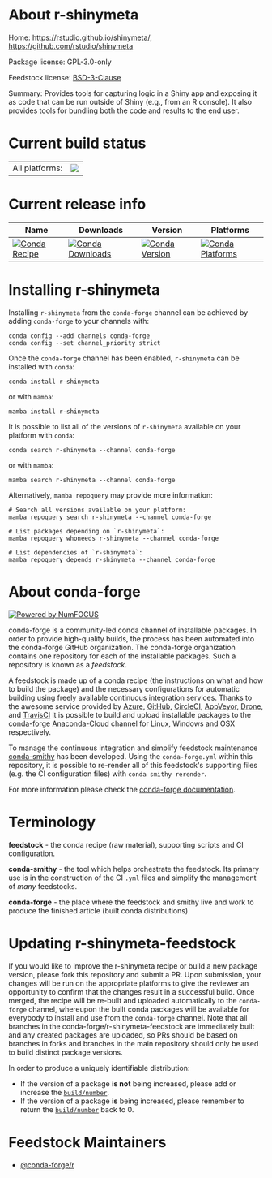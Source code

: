 About r-shinymeta
=================

Home: https://rstudio.github.io/shinymeta/, https://github.com/rstudio/shinymeta

Package license: GPL-3.0-only

Feedstock license: [BSD-3-Clause](https://github.com/conda-forge/r-shinymeta-feedstock/blob/main/LICENSE.txt)

Summary: Provides tools for capturing logic in a Shiny app and exposing it as code that can be run outside of Shiny (e.g., from an R console). It also provides tools for bundling both the code and results to the end user.

Current build status
====================


<table><tr><td>All platforms:</td>
    <td>
      <a href="https://dev.azure.com/conda-forge/feedstock-builds/_build/latest?definitionId=15006&branchName=main">
        <img src="https://dev.azure.com/conda-forge/feedstock-builds/_apis/build/status/r-shinymeta-feedstock?branchName=main">
      </a>
    </td>
  </tr>
</table>

Current release info
====================

| Name | Downloads | Version | Platforms |
| --- | --- | --- | --- |
| [![Conda Recipe](https://img.shields.io/badge/recipe-r--shinymeta-green.svg)](https://anaconda.org/conda-forge/r-shinymeta) | [![Conda Downloads](https://img.shields.io/conda/dn/conda-forge/r-shinymeta.svg)](https://anaconda.org/conda-forge/r-shinymeta) | [![Conda Version](https://img.shields.io/conda/vn/conda-forge/r-shinymeta.svg)](https://anaconda.org/conda-forge/r-shinymeta) | [![Conda Platforms](https://img.shields.io/conda/pn/conda-forge/r-shinymeta.svg)](https://anaconda.org/conda-forge/r-shinymeta) |

Installing r-shinymeta
======================

Installing `r-shinymeta` from the `conda-forge` channel can be achieved by adding `conda-forge` to your channels with:

```
conda config --add channels conda-forge
conda config --set channel_priority strict
```

Once the `conda-forge` channel has been enabled, `r-shinymeta` can be installed with `conda`:

```
conda install r-shinymeta
```

or with `mamba`:

```
mamba install r-shinymeta
```

It is possible to list all of the versions of `r-shinymeta` available on your platform with `conda`:

```
conda search r-shinymeta --channel conda-forge
```

or with `mamba`:

```
mamba search r-shinymeta --channel conda-forge
```

Alternatively, `mamba repoquery` may provide more information:

```
# Search all versions available on your platform:
mamba repoquery search r-shinymeta --channel conda-forge

# List packages depending on `r-shinymeta`:
mamba repoquery whoneeds r-shinymeta --channel conda-forge

# List dependencies of `r-shinymeta`:
mamba repoquery depends r-shinymeta --channel conda-forge
```


About conda-forge
=================

[![Powered by
NumFOCUS](https://img.shields.io/badge/powered%20by-NumFOCUS-orange.svg?style=flat&colorA=E1523D&colorB=007D8A)](https://numfocus.org)

conda-forge is a community-led conda channel of installable packages.
In order to provide high-quality builds, the process has been automated into the
conda-forge GitHub organization. The conda-forge organization contains one repository
for each of the installable packages. Such a repository is known as a *feedstock*.

A feedstock is made up of a conda recipe (the instructions on what and how to build
the package) and the necessary configurations for automatic building using freely
available continuous integration services. Thanks to the awesome service provided by
[Azure](https://azure.microsoft.com/en-us/services/devops/), [GitHub](https://github.com/),
[CircleCI](https://circleci.com/), [AppVeyor](https://www.appveyor.com/),
[Drone](https://cloud.drone.io/welcome), and [TravisCI](https://travis-ci.com/)
it is possible to build and upload installable packages to the
[conda-forge](https://anaconda.org/conda-forge) [Anaconda-Cloud](https://anaconda.org/)
channel for Linux, Windows and OSX respectively.

To manage the continuous integration and simplify feedstock maintenance
[conda-smithy](https://github.com/conda-forge/conda-smithy) has been developed.
Using the ``conda-forge.yml`` within this repository, it is possible to re-render all of
this feedstock's supporting files (e.g. the CI configuration files) with ``conda smithy rerender``.

For more information please check the [conda-forge documentation](https://conda-forge.org/docs/).

Terminology
===========

**feedstock** - the conda recipe (raw material), supporting scripts and CI configuration.

**conda-smithy** - the tool which helps orchestrate the feedstock.
                   Its primary use is in the construction of the CI ``.yml`` files
                   and simplify the management of *many* feedstocks.

**conda-forge** - the place where the feedstock and smithy live and work to
                  produce the finished article (built conda distributions)


Updating r-shinymeta-feedstock
==============================

If you would like to improve the r-shinymeta recipe or build a new
package version, please fork this repository and submit a PR. Upon submission,
your changes will be run on the appropriate platforms to give the reviewer an
opportunity to confirm that the changes result in a successful build. Once
merged, the recipe will be re-built and uploaded automatically to the
`conda-forge` channel, whereupon the built conda packages will be available for
everybody to install and use from the `conda-forge` channel.
Note that all branches in the conda-forge/r-shinymeta-feedstock are
immediately built and any created packages are uploaded, so PRs should be based
on branches in forks and branches in the main repository should only be used to
build distinct package versions.

In order to produce a uniquely identifiable distribution:
 * If the version of a package **is not** being increased, please add or increase
   the [``build/number``](https://docs.conda.io/projects/conda-build/en/latest/resources/define-metadata.html#build-number-and-string).
 * If the version of a package **is** being increased, please remember to return
   the [``build/number``](https://docs.conda.io/projects/conda-build/en/latest/resources/define-metadata.html#build-number-and-string)
   back to 0.

Feedstock Maintainers
=====================

* [@conda-forge/r](https://github.com/conda-forge/r/)

